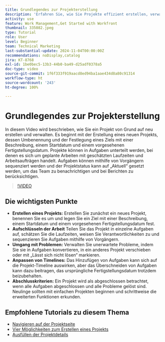 ```yaml
---
title: Grundlegendes zur Projekterstellung
description: 'Erfahren Sie, wie Sie Projekte effizient erstellen, verwalten und abschließen, mit unerwarteten Problemen umgehen und wertvolle anfängliche Tipps zum Umgang mit wichtigen Projekt-Management-Funktionen finden. '
activity: use
feature: Work Management,Get Started with Workfront
thumbnail: 335082.jpeg
type: Tutorial
role: User
level: Beginner
team: Technical Marketing
last-substantial-update: 2024-11-04T00:00:00Z
recommendations: noDisplay,catalog
jira: KT-8768
exl-id: 1be0bec5-13b3-44b0-ba49-d25adf0378a5
doc-type: video
source-git-commit: 1f6f333f919aacd8ed94ba1aae434d8a80c91314
workflow-type: ht
source-wordcount: '243'
ht-degree: 100%

---
```


# Grundlegendes zur Projekterstellung

In diesem Video wird beschrieben, wie Sie ein Projekt von Grund auf neu erstellen und verwalten. Es beginnt mit der Erstellung eines neuen Projekts, dessen Umbenennung und der Festlegung eines Ziels mit einer Beschreibung, einem Startdatum und einem vorgesehenen Fertigstellungsdatum. Projekte können in Aufgaben unterteilt werden, bei denen es sich um geplante Arbeiten mit geschätzten Laufzeiten und Arbeitsaufträgen handelt. Aufgaben können mithilfe von Vorgängern sequenziert werden und der Projektstatus kann auf „Aktuell“ gesetzt werden, um das Team zu benachrichtigen und bei Berichten zu berücksichtigen. 


>[!VIDEO](https://video.tv.adobe.com/v/335082/?quality=12&learn=on&enablevpops)

## Die wichtigsten Punkte

* **Erstellen eines Projekts:** Erstellen Sie zunächst ein neues Projekt, benennen Sie es um und legen Sie ein Ziel mit einer Beschreibung, einem Startdatum und einem vorgesehenen Fertigstellungsdatum fest.
* **Aufschlüsseln der Arbeit** Teilen Sie das Projekt in einzelne Aufgaben auf, schätzen Sie die Laufzeiten, weisen Sie Verantwortlichkeiten zu und sequenzieren Sie Aufgaben mithilfe von Vorgängern. 
* **Umgang mit Problemen:** Verwalten Sie unerwartete Probleme, indem Sie sie in Aufgaben konvertieren, in ein anderes Projekt verschieben oder mit „Lässt sich nicht lösen“ markieren. 
* **Anpassen von Timelines:** Das Hinzufügen von Aufgaben kann sich auf die Projekt-Timeline auswirken, aber das Überschneiden von Aufgaben kann dazu beitragen, das ursprüngliche Fertigstellungsdatum trotzdem beizubehalten. 
* **Abschlusskriterien:** Ein Projekt wird als abgeschlossen betrachtet, wenn alle Aufgaben abgeschlossen und alle Probleme gelöst sind. Neulinge sollten mit einfachen Projekten beginnen und schrittweise die erweiterten Funktionen erkunden. 


## Empfohlene Tutorials zu diesem Thema

* [Navigieren auf der Projektseite](/help/manage-work/projects/navigate-the-project-page.md)
* [Vier Möglichkeiten zum Erstellen eines Projekts](/help/manage-work/projects/understand-other-ways-to-create-projects.md)
* [Ausfüllen der Projektdetails](/help/manage-work/projects/fill-in-the-project-details.md)

